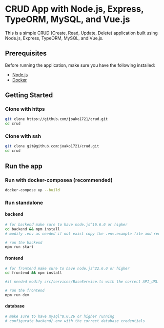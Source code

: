 # CRUD App with Node.js, Express, TypeORM, MySQL, and Vue.js

This is a simple CRUD (Create, Read, Update, Delete) application built using Node.js, Express, TypeORM, MySQL, and Vue.js.

## Prerequisites

Before running the application, make sure you have the following installed:

- [Node.js](https://nodejs.org/)
- [Docker](https://www.docker.com/)

## Getting Started

### Clone with https
```bash
git clone https://github.com/joako1721/crud.git
cd crud
```

### Clone with ssh
```bash
git clone git@github.com:joako1721/crud.git
cd crud
```

## Run the app

### Run with docker-composea (recommended)
```bash
docker-compose up --build
```

### Run standalone

#### backend 
```bash
# for backend make sure to have node.js^16.6.0 or higher
cd backend && npm install
# modify .env as needed if not exist copy the .env.example file and rename it to .env

# run the backend
npm run start
```

#### frontend

```bash
# for frontend make sure to have node.js^22.6.0 or higher
cd frontend && npm install

#if needed modify src/services/BaseService.ts with the correct API_URL 

# run the frontend
npm run dev
```

#### database
```bash
# make sure to have mysql^8.0.26 or higher running
# configurate backend/.env with the correct database credentials
```
